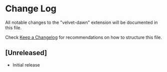 # Change Log

All notable changes to the "velvet-dawn" extension will be documented in this file.

Check [Keep a Changelog](http://keepachangelog.com/) for recommendations on how to structure this file.

## [Unreleased]

- Initial release

